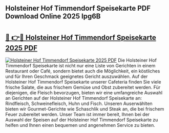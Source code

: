 ## Holsteiner Hof Timmendorf Speisekarte PDF Download Online 2025 lpg6B

# <h2><a href="http://gcalqr.nevu.top/?p=Holsteiner+Hof+Timmendorf+Speisekarte">🔗 👉🔴 Holsteiner Hof Timmendorf Speisekarte 2025 PDF</a></h2>

[![Holsteiner Hof Timmendorf Speisekarte 2025 PDF](https://i.imgur.com/dBaPXMq.png)](http://gcalqr.nevu.top/?p=Holsteiner+Hof+Timmendorf+Speisekarte)
Die Holsteiner Hof Timmendorf Speisekarte ist nicht nur eine Liste von Gerichten in einem Restaurant oder Café, sondern bietet auch die Möglichkeit, ein köstliches und für Ihren Geschmack geeignetes Gericht auszuwählen. Auf der Holsteiner Hof Timmendorf Speisekarte unserer Cafeteria finden Sie viele frische Salate, die aus frischem Gemüse und Obst zubereitet werden. Für diejenigen, die Fleisch bevorzugen, bieten wir eine umfangreiche Auswahl an Gerichten auf der Holsteiner Hof Timmendorf Speisekarte an: Rindfleisch, Schweinefleisch, Huhn und Fisch. Unseren Auserwählten bieten wir Gourmet-Gerichte wie Schaschlik und Steak an, die bei frischem Feuer zubereitet werden. Unser Team ist immer bereit, Ihnen bei der Auswahl der Speisen auf der Holsteiner Hof Timmendorf Speisekarte zu helfen und Ihnen einen bequemen und angenehmen Service zu bieten.
